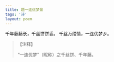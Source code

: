 ```yaml
---
title: 题一连优梦景
tags: '诗'
layout: poem
---
```


千年藤藤长，千丝饼饼香。
千丝万缕情，一连优梦乡。

<blockquote class="text-left inline-block">
【注释】

<p>“一连优梦”（昵称）之千丝饼、千年藤。</p>
</blockquote>
